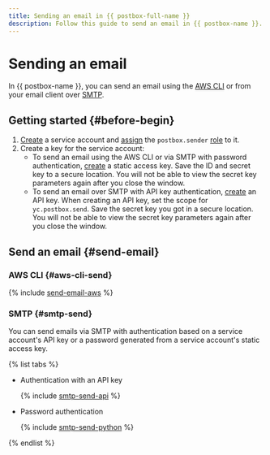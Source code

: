 ```yaml
---
title: Sending an email in {{ postbox-full-name }}
description: Follow this guide to send an email in {{ postbox-name }}.
---
```


# Sending an email

In {{ postbox-name }}, you can send an email using the [AWS CLI](#aws-cli-send) or from your email client over [SMTP](#smtp-send).


## Getting started {#before-begin}

1. [Create](../../iam/operations/sa/create.md) a service account and [assign](../../iam/operations/sa/assign-role-for-sa.md) the `postbox.sender` [role](../security/index.md#postbox-sender) to it.
1. Create a key for the service account:
   * To send an email using the AWS CLI or via SMTP with password authentication, [create](../../iam/operations/sa/create-access-key.md) a static access key. Save the ID and secret key to a secure location. You will not be able to view the secret key parameters again after you close the window.
   * To send an email over SMTP with API key authentication, [create](../../iam/operations/api-key/create.md) an API key. When creating an API key, set the scope for `yc.postbox.send`. Save the secret key you got in a secure location. You will not be able to view the secret key parameters again after you close the window.

## Send an email {#send-email}

### AWS CLI {#aws-cli-send}

{% include [send-email-aws](../../_includes/postbox/send-email-aws.md) %}

### SMTP {#smtp-send}

You can send emails via SMTP with authentication based on a service account's API key or a password generated from a service account's static access key.

{% list tabs %}

- Authentication with an API key

  {% include [smtp-send-api](../../_includes/postbox/smtp-send-api.md) %}

- Password authentication

  {% include [smtp-send-python](../../_includes/postbox/smtp-send-python.md) %}

{% endlist %}
